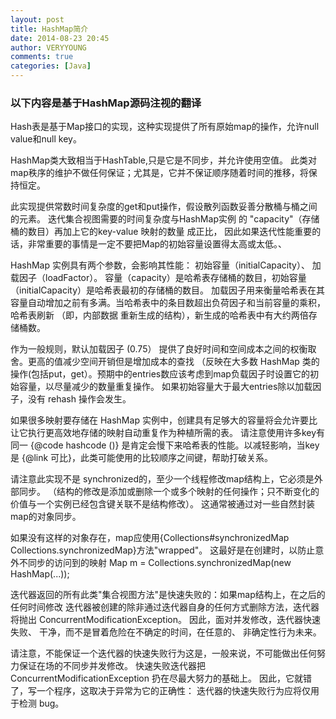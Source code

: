 ```yaml
---
layout: post
title: HashMap简介
date: 2014-08-23 20:45
author: VERYYOUNG
comments: true
categories: [Java]
---
```

<h3>以下内容是基于HashMap源码注视的翻译</h3>
Hash表是基于Map接口的实现，这种实现提供了所有原始map的操作，允许null value和null key。

HashMap类大致相当于HashTable,只是它是不同步，并允许使用空值。
此类对map秩序的维护不做任何保证；尤其是，它并不保证顺序随着时间的推移，将保持恒定。

此实现提供常数时间复杂度的get和put操作，假设散列函数妥善分散桶与桶之间的元素。
迭代集合视图需要的时间复杂度与HashMap实例 的 "capacity"（存储桶的数目）再加上它的key-value 映射的数量 成正比，
因此如果迭代性能重要的话，非常重要的事情是一定不要把Map的初始容量设置得太高或太低。、

HashMap 实例具有两个参数，会影响其性能： 初始容量（initialCapacity）、 加载因子（loadFactor）。
容量（capacity）是哈希表存储桶的数目，初始容量（initialCapacity）是哈希表最初的存储桶的数目。
加载因子用来衡量哈希表在其容量自动增加之前有多满。当哈希表中的条目数超出负荷因子和当前容量的乘积，哈希表刷新 （即，内部数据
重新生成的结构），新生成的哈希表中有大约两倍存储桶数。

作为一般规则，默认加载因子 (0.75） 提供了良好时间和空间成本之间的权衡取舍。更高的值减少空间开销但是增加成本的查找 （反映在大多数
HashMap 类的操作(包括put，get）。预期中的entries数应该考虑到map负载因子时设置它的初始容量，以尽量减少的数量重复操作。
如果初始容量大于最大entries除以加载因子，没有 rehash 操作会发生。

如果很多映射要存储在 HashMap 实例中，创建具有足够大的容量将会允许要比让它执行更高效地存储的映射自动重复作为种植所需的表。
请注意使用许多key有同一 {@code hashcode ()} 是肯定会慢下来哈希表的性能。以减轻影响，当key是 {@link 可比}，此类可能使用的比较顺序之间键，帮助打破关系。

请注意此实现不是 synchronized的，至少一个线程修改map结构上，它必须是外部同步。
（结构的修改是添加或删除一个或多个映射的任何操作；只不断变化的价值与一个实例已经包含键关联不是结构修改）。
这通常被通过对一些自然封装map的对象同步。

如果没有这样的对象存在，map应使用{Collections#synchronizedMap Collections.synchronizedMap}方法"wrapped"。
这最好是在创建时，以防止意外不同步的访问到的映射
 Map m = Collections.synchronizedMap(new HashMap(...));

迭代器返回的所有此类"集合视图方法"是快速失败的：如果map结构上，在之后的任何时间修改
迭代器被创建的除非通过迭代器自身的任何方式删除方法，迭代器将抛出 ConcurrentModificationException。
因此，面对并发修改，迭代器快速失败、 干净，而不是冒着危险在不确定的时间，在任意的、 非确定性行为未来。

请注意，不能保证一个迭代器的快速失败行为这是，一般来说，不可能做出任何努力保证在场的不同步并发修改。
快速失败迭代器把 ConcurrentModificationException 扔在尽最大努力的基础上。
因此，它就错了，写一个程序，这取决于异常为它的正确性： 迭代器的快速失败行为应将仅用于检测 bug。

